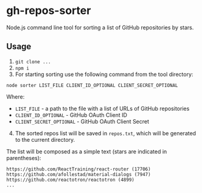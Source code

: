 # gh-repos-sorter

Node.js command line tool for sorting a list of GitHub repositories by stars.

## Usage

1. `git clone ...`
2. `npm i`
3. For starting sorting use the following command from the tool directory:

  ```
  node sorter LIST_FILE CLIENT_ID_OPTIONAL CLIENT_SECRET_OPTIONAL
  ```

  Where:
  * `LIST_FILE` - a path to the file with a list of URLs of GitHub repositories
  * `CLIENT_ID_OPTIONAL` - GitHub OAuth Client ID
  * `CLIENT_SECRET_OPTIONAL` - GitHub OAuth Client Secret

4. The sorted repos list will be saved in `repos.txt`, which will be generated to the current directory.

The list will be composed as a simple text (stars are indicated in parentheses):

```
https://github.com/ReactTraining/react-router (17706)
https://github.com/afollestad/material-dialogs (7947)
https://github.com/reactotron/reactotron (4899)
...
```
